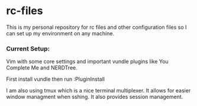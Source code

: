 # rc-files

This is my personal repository for rc files and other configuration files so I can set up my environment on any machine. 

### Current Setup: 
Vim with some core settings and important vundle plugins like You Complete Me and NERDTree. 

First install vundle then run :PluginInstall


I am also using tmux which is a nice terminal multiplexer. It allows for easier window managment when sshing. It also provides session management. 
